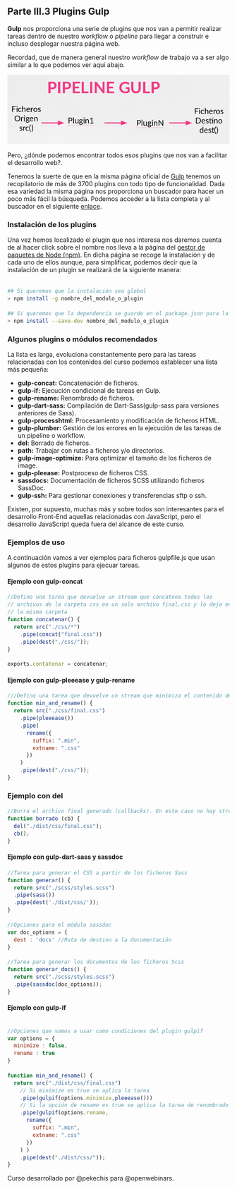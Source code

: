 ## Parte III.3 Plugins Gulp

**Gulp** nos proporciona una serie de plugins que nos van a permitir realizar tareas dentro de nuestro _workflow_ o _pipeline_ para llegar a construir e incluso desplegar nuestra página web.

Recordad, que de manera general nuestro _workflow_ de trabajo va a ser algo similar a lo que podemos ver aquí abajo.

![Workflow en Gulp](./img/workflow.png)

Pero, ¿dónde podemos encontrar todos esos plugins que nos van a facilitar el desarrollo web?.

Tenemos la suerte de que en la misma página oficial de [Gulp](https://guljs.com) tenemos un recopilatorio de más de 3700 plugins con todo tipo de funcionalidad. Dada esa variedad la misma página nos proporciona un buscador para hacer un poco más fácil la búsqueda. Podemos acceder a la lista completa y al buscador en el siguiente [enlace](https://gulpjs.com/plugins/).

### Instalación de los plugins

Una vez hemos localizado el plugin que nos interesa nos daremos cuenta de al hacer click sobre el nombre nos lleva a la página del [gestor de paquetes de Node (npm)](https://www.npmjs.com/). En dicha página se recoge la instalación y de cada uno de ellos aunque, para simplificar, podemos decir que la instalación de un plugin se realizará de la siguiente manera:

```sh

## Si queremos que la instalación sea global
> npm install -g nombre_del_modulo_o_plugin

## Si queremos que la dependencia se guarde en el package.json para la posterior distribución de mi proyecto
> npm install --save-dev nombre_del_modulo_o_plugin

```

### Algunos plugins o módulos recomendados

La lista es larga, evoluciona constantemente pero para las tareas relacionadas con los contenidos del curso podemos establecer una lista más pequeña:

- **gulp-concat:** Concatenación de ficheros.
- **gulp-if:** Ejecución condicional de tareas en Gulp.
- **gulp-rename:** Renombrado de ficheros.
- **gulp-dart-sass:** Compilación de Dart-Sass(gulp-sass para versiones anteriores de Sass).
- **gulp-processhtml:** Procesamiento y modificación de ficheros HTML.
- **gulp-plumber:** Gestión de los errores en la ejecución de las tareas de un pipeline o workflow.
- **del:** Borrado de ficheros.
- **path:** Trabajar con rutas a ficheros y/o directorios.
- **gulp-image-optimize:** Para optimizar el tamaño de los ficheros de image.
- **gulp-pleease:** Postproceso de ficheros CSS.
- **sassdocs:** Documentación de ficheros SCSS utilizando ficheros SassDoc.
- **gulp-ssh:** Para gestionar conexiones y transferencias sftp o ssh.

Existen, por supuesto, muchas más y sobre todos son interesantes para el desarrollo Front-End aquellas relacionadas con JavaScript, pero el desarrollo JavaScript queda fuera del alcance de este curso.

### Ejemplos de uso

A continuación vamos a ver ejemplos para ficheros gulpfile.js que usan algunos de estos plugins para ejecuar tareas.

#### Ejemplo con gulp-concat

```js
//Defino una tarea que devuelve un stream que concatena todos los
// archivos de la carpeta css en un solo archivo final.css y lo deja en
// la misma carpeta
function concatenar() {
  return src("./css/*")
    .pipe(concat("final.css"))
    .pipe(dest("./css/"));
}

exports.contatenar = concatenar;
```

#### Ejemplo con gulp-pleeease y gulp-rename

```js
///Defino una tarea que devuelve un stream que minimiza el contenido del fichero final.css, le cambia el nombre poniendo el sufijo .min y lo deja en la misma carpeta
function min_and_rename() {
  return src("./css/final.css")
    .pipe(pleeease())
    .pipe(
      rename({
        suffix: ".min",
        extname: ".css"
      })
    )
    .pipe(dest("./css/"));
}


```


### Ejemplo con del 

```js
//Borra el archivo final generado (callbacks). En este caso no hay stream
function borrado (cb) {
  del("./dist/css/final.css");
  cb();
}
```

#### Ejemplo con gulp-dart-sass y sassdoc

```js
//Tarea para generar el CSS a partir de los ficheros Sass
function generar() {
  return src("./scss/styles.scss")
  .pipe(sass())
  .pipe(dest('./dist/css/'));
}

//Opciones para el módulo sassdoc
var doc_options = {
  dest : 'docs' //Ruta de destino a la documentación
}

//Tarea para generar los documentos de los ficheros Scss
function generar_docs() {
  return src("./scss/styles.scss")
  .pipe(sassdoc(doc_options));
}

```

#### Ejemplo con gulp-if

```js

//Opciones que vamos a usar como condiciones del plugin gulpif
var options = {
  minimize : false,
  rename : true
}

function min_and_rename() {
  return src("./dist/css/final.css")
    // Si minimize es true se aplica la tarea
    .pipe(gulpif(options.minimize,pleeease()))
    // Si la opción de rename es true se aplica la tarea de renombrado
    .pipe(gulpif(options.rename,
      rename({
        suffix: ".min",
        extname: ".css"
      })
    ) )   
    .pipe(dest("./dist/css/"));
}

```

Curso desarrollado por @pekechis para @openwebinars.
